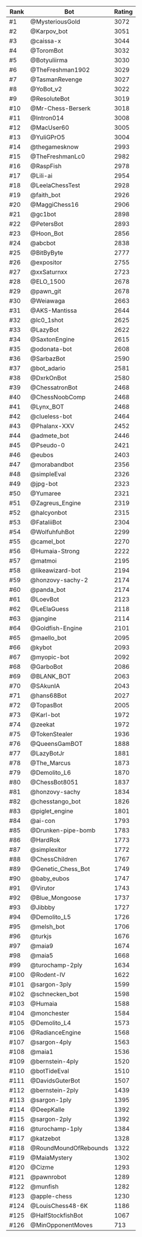 Rank|Bot|Rating
---|---|---
#1|@MysteriousGold|3072
#2|@Karpov_bot|3051
#3|@caissa-x|3044
#4|@ToromBot|3032
#5|@Botyuliirma|3030
#6|@TheFreshman1902|3029
#7|@TasmanRevenge|3027
#8|@YoBot_v2|3022
#9|@ResoluteBot|3019
#10|@Mr-Chess-Berserk|3018
#11|@Intron014|3008
#12|@MacUser60|3005
#13|@YuliGPrO5|3004
#14|@thegamesknow|2993
#15|@TheFreshmanLc0|2982
#16|@RaspFish|2978
#17|@Lili-ai|2954
#18|@LeelaChessTest|2928
#19|@faith_bot|2926
#20|@MaggiChess16|2906
#21|@gc1bot|2898
#22|@PetersBot|2893
#23|@Hoon_Bot|2856
#24|@abcbot|2838
#25|@BitByByte|2777
#26|@expositor|2755
#27|@xxSaturnxx|2723
#28|@ELO_1500|2678
#29|@pawn_git|2678
#30|@Weiawaga|2663
#31|@AKS-Mantissa|2644
#32|@lc0_1shot|2625
#33|@LazyBot|2622
#34|@SaxtonEngine|2615
#35|@odonata-bot|2608
#36|@SarbazBot|2590
#37|@bot_adario|2581
#38|@DxrkOnBot|2580
#39|@ChessatronBot|2468
#40|@ChessNoobComp|2468
#41|@Lynx_BOT|2468
#42|@clueless-bot|2464
#43|@Phalanx-XXV|2452
#44|@admete_bot|2446
#45|@Pseudo-0|2421
#46|@eubos|2403
#47|@morabandbot|2356
#48|@simpleEval|2326
#49|@jpg-bot|2323
#50|@Yumaree|2321
#51|@Zagreus_Engine|2319
#52|@halcyonbot|2315
#53|@FataliiBot|2304
#54|@WolfuhfuhBot|2299
#55|@camel_bot|2270
#56|@Humaia-Strong|2222
#57|@matmoi|2195
#58|@likeawizard-bot|2194
#59|@honzovy-sachy-2|2174
#60|@panda_bot|2174
#61|@LoevBot|2123
#62|@LeElaGuess|2118
#63|@jangine|2114
#64|@Goldfish-Engine|2101
#65|@maello_bot|2095
#66|@kybot|2093
#67|@myopic-bot|2092
#68|@GarboBot|2086
#69|@BLANK_BOT|2063
#70|@SAkunIA|2043
#71|@hans68Bot|2027
#72|@TopasBot|2005
#73|@Karl-bot|1972
#74|@zeekat|1972
#75|@TokenStealer|1936
#76|@QueensGamBOT|1888
#77|@LazyBotJr|1881
#78|@The_Marcus|1873
#79|@Demolito_L6|1870
#80|@ChessBot8051|1837
#81|@honzovy-sachy|1834
#82|@chesstango_bot|1826
#83|@piglet_engine|1801
#84|@ai-con|1793
#85|@Drunken-pipe-bomb|1783
#86|@HardRok|1773
#87|@simplexitor|1772
#88|@ChessChildren|1767
#89|@Genetic_Chess_Bot|1749
#90|@baby_eubos|1747
#91|@Virutor|1743
#92|@Blue_Mongoose|1737
#93|@Jibbby|1727
#94|@Demolito_L5|1726
#95|@melsh_bot|1706
#96|@turkjs|1676
#97|@maia9|1674
#98|@maia5|1668
#99|@turochamp-2ply|1634
#100|@Rodent-IV|1622
#101|@sargon-3ply|1599
#102|@schnecken_bot|1598
#103|@Humaia|1588
#104|@monchester|1584
#105|@Demolito_L4|1573
#106|@RadianceEngine|1568
#107|@sargon-4ply|1563
#108|@maia1|1536
#109|@bernstein-4ply|1520
#110|@botTideEval|1510
#111|@DavidsGuterBot|1507
#112|@bernstein-2ply|1439
#113|@sargon-1ply|1395
#114|@DeepKalle|1392
#115|@sargon-2ply|1392
#116|@turochamp-1ply|1384
#117|@katzebot|1328
#118|@RoundMoundOfRebounds|1322
#119|@MaiaMystery|1302
#120|@Cizme|1293
#121|@pawnrobot|1289
#122|@munfish|1282
#123|@apple-chess|1230
#124|@LouisChess48-6K|1186
#125|@HalfStockfishBot|1067
#126|@MinOpponentMoves|713

